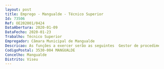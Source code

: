 ```yaml
--- 
layout: post
title: Emprego - Mangualde - Técnico Superior
Id: 73506
Ref: OE202001/0424
DataAbertura: 2020-01-09
DataFecho: 2020-01-23
Trabalho: Técnico Superior
Empregador: Câmara Municipal de Mangualde
Descricao: As funções a exercer serão as seguintes  Gestor de procedimento no âmbito do RJUE  Desempenhar funções de Membro da comissão de vistorias e auditorias no âmbito do RJUE  Elaborar projetos de segurança contra incêndios e planos de emergência  Promover a instalação manutenção dos equipamentos de combate e deteção de incêndio  Exercer funções de coordenação de segurança em projeto e em obra. A descrição do conteúdo funcional de cada carreira categoria, não prejudica a atribuição ao trabalhador de funções que lhe sejam afins ou funcionalmente ligadas, bem como as previstas no Regulamento de Organização dos Serviços, para as quais o trabalhador detenha a qualificação profissional adequada e que não impliquem desvalorização profissional 
CodigoPostal: 3530-004 MANGUALDE
Concelho: Mangualde
Distrito: Viseu
--- 
```

